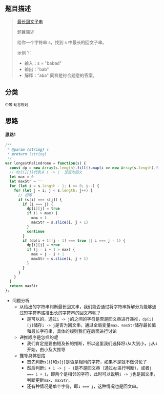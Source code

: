 ## 题目描述

> [最长回文子串](https://leetcode-cn.com/problems/longest-palindromic-substring/)
>
>题目简述
>
>给你一个字符串 s，找到 s 中最长的回文子串。
>
>示例 1：
> - 输入：s = "babad"
> - 输出："bab"
> - 解释："aba" 同样是符合题意的答案。

## 分类
`中等` `动态规划` 

## 思路
#### 思路1
```javascript
/**
 * @param {string} s
 * @return {string}
 */
var longestPalindrome = function(s) {
  const dp = new Array(s.length).fill().map(i => new Array(s.length).fill(false))
  // dp[i][j]代表从 i -> j  是否为回文
  let max = 0
  let maxStr = ''
  for (let i = s.length - 1; i >= 0; i--) {
    for (let j = i; j < s.length; j++) {
      // 相等
      if (s[i] === s[j]) {
        if (i === j) {
          dp[i][j] = true
          if (1 > max) {
            max = 1
            maxStr = s.slice(i, j + 1)
          }
          continue
        }
        if (dp[i + 1][j - 1] === true || i === j - 1) {
          dp[i][j] = true
          if (j - i + 1 > max) {
            max = j - i + 1
            maxStr = s.slice(i, j + 1)
          }
        }
      }
    }
  }
  return maxStr
};
```
- 问题分析
  - 从给出的字符串判断最长回文串，我们能否通过将字符串拆解分为能够通过短字符串递推出长的字符串的回文串呢？
    - 是可以的，通过`i -> j`的之间的字符是否是回文串进行递推，`dp[i][j]`储存`i -> j`是否为回文串，通过全局变量`max`、`maxStr`储存最长值和最长字符串，具体的规则我们在后面进行讨论
  - 递推顺序是怎样的呢
    - 我们肯定是要由短及长的推断，所以这里我们选择将`i`从大到小，`j`从`i`开始，由小及大推导
  - 推导具体思路
    - 首先判断`s[i]`和`s[j]`是否是相同的字符，如果不是就不做讨论了
    - 然后判断`i + 1 -> j - 1`是不是回文串（通过`dp`进行判断），或者`j === i + 1`，即两个是相邻的字符，此时可以说明`i -> j`也是回文串，判断更新`max`、`maxStr`。
    - 还有种情况是单个字符，即`i === j`，这种情况也是回文串。